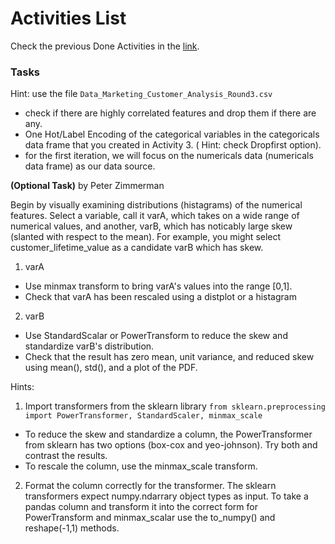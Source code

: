 # Activities List
Check the previous Done Activities in the [link](./Activities.md).

### Tasks 
Hint: use the file  ```Data_Marketing_Customer_Analysis_Round3.csv```
- check if there are highly correlated features and drop them if there are any.
- One Hot/Label Encoding of the categorical variables in the categoricals data frame that you created in Activity 3. ( Hint:  check Dropfirst option).
- for the first iteration, we will focus on the  numericals data (numericals data frame) as our data source.

**(Optional Task)**
by Peter Zimmerman

Begin by visually examining distributions (histagrams) of the numerical features. Select a variable, call it varA, which takes on a wide range of numerical values, and another, varB, which has noticably large skew (slanted with respect to the mean). For example, you might select customer_lifetime_value as a candidate varB which has skew.

1. varA
- Use minmax transform to bring varA's values into the range [0,1].
- Check that varA has been rescaled using a distplot or a histagram
2. varB
- Use StandardScalar or PowerTransform to reduce the skew and standardize varB's distribution.
- Check that the result has zero mean, unit variance, and reduced skew using mean(), std(), and a plot of the PDF.

Hints:

1. Import transformers from the sklearn library
```from sklearn.preprocessing import PowerTransformer, StandardScaler, minmax_scale```
- To reduce the skew and standardize a column, the PowerTransformer from sklearn has two options (box-cox and yeo-johnson). Try both and contrast the results.
- To rescale the column, use the minmax_scale transform.
2. Format the column correctly for the transformer.
The sklearn transformers expect numpy.ndarrary object types as input. To take a pandas column and transform it into the correct form for PowerTransform and minmax_scalar use the to_numpy() and reshape(-1,1) methods.
